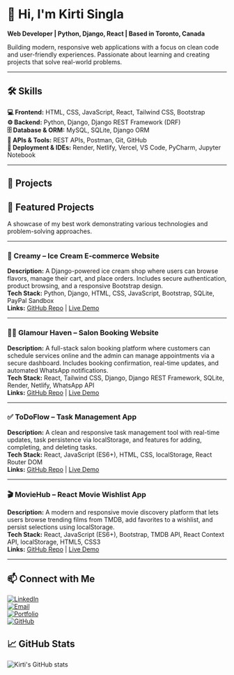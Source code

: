 # 👋 Hi, I'm Kirti Singla
**Web Developer | Python, Django, React | Based in Toronto, Canada**  

Building modern, responsive web applications with a focus on clean code and user-friendly experiences. Passionate about learning and creating projects that solve real-world problems.

---

## 🛠️ Skills

**💻 Frontend:** HTML, CSS, JavaScript, React, Tailwind CSS, Bootstrap  
**⚙️ Backend:** Python, Django, Django REST Framework (DRF)  
**🗄️ Database & ORM:** MySQL, SQLite, Django ORM  
**🔗 APIs & Tools:** REST APIs, Postman, Git, GitHub  
**🚀 Deployment & IDEs:** Render, Netlify, Vercel, VS Code, PyCharm, Jupyter Notebook  

---

## 🌟 Projects
## 🚀 Featured Projects
A showcase of my best work demonstrating various technologies and problem-solving approaches.

---

### 🍦 Creamy – Ice Cream E-commerce Website
**Description:** A Django-powered ice cream shop where users can browse flavors, manage their cart, and place orders. Includes secure authentication, product browsing, and a responsive Bootstrap design.  
**Tech Stack:** Python, Django, HTML, CSS, JavaScript, Bootstrap, SQLite, PayPal Sandbox  
**Links:** [GitHub Repo](https://github.com/kirti-singla123/creamy) | [Live Demo](https://creamy-demo.netlify.app)

---

### 💇‍♀️ Glamour Haven – Salon Booking Website
**Description:** A full-stack salon booking platform where customers can schedule services online and the admin can manage appointments via a secure dashboard. Includes booking confirmation, real-time updates, and automated WhatsApp notifications.  
**Tech Stack:** React, Tailwind CSS, Django, Django REST Framework, SQLite, Render, Netlify, WhatsApp API  
**Links:** [GitHub Repo](https://github.com/kirti-singla123/glamourhaven) | [Live Demo](https://glamour-demo.vercel.app)

---

### ✅ ToDoFlow – Task Management App
**Description:** A clean and responsive task management tool with real-time updates, task persistence via localStorage, and features for adding, completing, and deleting tasks.  
**Tech Stack:** React, JavaScript (ES6+), HTML, CSS, localStorage, React Router DOM  
**Links:** [GitHub Repo](https://github.com/kirti-singla123/todoflow) | [Live Demo](https://todoflow-demo.netlify.app)

---

### 🎬 MovieHub – React Movie Wishlist App
**Description:** A modern and responsive movie discovery platform that lets users browse trending films from TMDB, add favorites to a wishlist, and persist selections using localStorage.  
**Tech Stack:** React, JavaScript (ES6+), Bootstrap, TMDB API, React Context API, localStorage, HTML5, CSS3  
**Links:** [GitHub Repo](https://github.com/kirti-singla123/moviehub) | [Live Demo](https://moviehub-demo.netlify.app)

---

## 📫 Connect with Me

[![LinkedIn](https://img.shields.io/badge/LinkedIn-Kirti%20Singla-blue?style=flat-square&logo=linkedin)](https://www.linkedin.com/in/kirti-singla-web-dev/)  
[![Email](https://img.shields.io/badge/Email-kirtisingla38231@gmail.com-red?style=flat-square&logo=gmail)](https://mail.google.com/mail/?view=cm&fs=1&to=kirtisingla38231@gmail.com)  
[![Portfolio](https://img.shields.io/badge/Portfolio-View-green?style=flat-square)](https://kirtisingla-portfolio.netlify.app/)  
[![GitHub](https://img.shields.io/badge/GitHub-kirti--singla123-black?style=flat-square&logo=github)](https://github.com/kirti-singla123)


## 📈 GitHub Stats

![Kirti's GitHub stats](https://github-readme-stats.vercel.app/api?username=kirti-singla123&show_icons=true&theme=radical&cache_seconds=1800)


